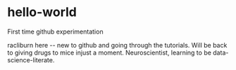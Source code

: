 # hello-world
First time github experimentation

racliburn here -- new to github and going through the tutorials. 
Will be back to giving drugs to mice injust a moment.
Neuroscientist, learning to be data-science-literate.
